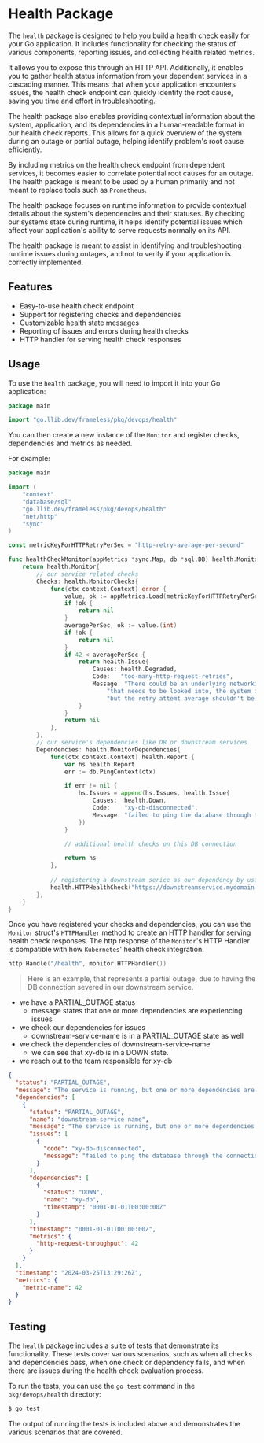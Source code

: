 # Health Package

The `health` package is designed to help you build a health check easily for your Go application.
It includes functionality for checking the status of various components, reporting issues,
and collecting health related metrics.

It allows you to expose this through an HTTP API.
Additionally, it enables you to gather health status information from your dependent services in a cascading manner.
This means that when your application encounters issues,
the health check endpoint can quickly identify the root cause,
saving you time and effort in troubleshooting.

The health package also enables providing contextual information about the system, application,
and its dependencies in a human-readable format in our health check reports.
This allows for a quick overview of the system during an outage or partial outage,
helping identify problem's root cause efficiently.

By including metrics on the health check endpoint from dependent services, 
it becomes easier to correlate potential root causes for an outage. 
The health package is meant to be used by a human primarily and not meant to replace tools such as `Prometheus`.

The health package focuses on runtime information 
to provide contextual details about the system's dependencies and their statuses. 
By checking our systems state during runtime, it helps identify potential issues 
which affect your application's ability to serve requests normally on its API.

The health package is meant to assist in identifying and troubleshooting runtime issues during outages,
and not to verify if your application is correctly implemented.

## Features

* Easy-to-use health check endpoint
* Support for registering checks and dependencies
* Customizable health state messages
* Reporting of issues and errors during health checks
* HTTP handler for serving health check responses

## Usage

To use the `health` package, you will need to import it into your Go application:

```go
package main

import "go.llib.dev/frameless/pkg/devops/health"

```

You can then create a new instance of the `Monitor` and register checks, dependencies and metrics as needed.

For example:

```go
package main

import (
	"context"
	"database/sql"
	"go.llib.dev/frameless/pkg/devops/health"
	"net/http"
	"sync"
)

const metricKeyForHTTPRetryPerSec = "http-retry-average-per-second"

func healthCheckMonitor(appMetrics *sync.Map, db *sql.DB) health.Monitor {
	return health.Monitor{
		// our service related checks
		Checks: health.MonitorChecks{
			func(ctx context.Context) error {
				value, ok := appMetrics.Load(metricKeyForHTTPRetryPerSec)
				if !ok {
					return nil
				}
				averagePerSec, ok := value.(int)
				if !ok {
					return nil
				}
				if 42 < averagePerSec {
					return health.Issue{
						Causes: health.Degraded,
						Code:   "too-many-http-request-retries",
						Message: "There could be an underlying networking issue, " +
							"that needs to be looked into, the system is working, " +
							"but the retry attemt average shouldn't be so high",
					}
				}
				return nil
			},
		},
		// our service's dependencies like DB or downstream services
		Dependencies: health.MonitorDependencies{
			func(ctx context.Context) health.Report {
				var hs health.Report
				err := db.PingContext(ctx)

				if err != nil {
					hs.Issues = append(hs.Issues, health.Issue{
						Causes:  health.Down,
						Code:    "xy-db-disconnected",
						Message: "failed to ping the database through the connection",
					})
				}

				// additional health checks on this DB connection

				return hs
			},
			
			// registering a downstream serice as our dependency by using their /health endpoint 
			health.HTTPHealthCheck("https://downstreamservice.mydomain.ext/health", nil),
		},
	}
}

```

Once you have registered your checks and dependencies,
you can use the `Monitor` struct's `HTTPHandler` method to create an HTTP handler for serving health check responses.
The http response of the `Monitor`'s HTTP Handler is compatible with how `Kubernetes`' health check integration.

```go
http.Handle("/health", monitor.HTTPHandler())
```

> Here is an example, that represents a partial outage, 
> due to having the DB connection severed in our downstream service.

- we have a PARTIAL_OUTAGE status
  - message states that one or more dependencies are experiencing issues
- we check our dependencies for issues
  - downstream-service-name is in a PARTIAL_OUTAGE state as well
- we check the dependencies of downstream-service-name
  - we can see that xy-db is in a DOWN state.
- we reach out to the team responsible for xy-db 

```json
{
  "status": "PARTIAL_OUTAGE",
  "message": "The service is running, but one or more dependencies are experiencing issues.",
  "dependencies": [
    {
      "status": "PARTIAL_OUTAGE",
      "name": "downstream-service-name",
      "message": "The service is running, but one or more dependencies are experiencing issues.",
      "issues": [
        {
          "code": "xy-db-disconnected",
          "message": "failed to ping the database through the connection"
        }
      ],
      "dependencies": [
        {
          "status": "DOWN",
          "name": "xy-db",
          "timestamp": "0001-01-01T00:00:00Z"
        }
      ],
      "timestamp": "0001-01-01T00:00:00Z",
      "metrics": {
        "http-request-throughput": 42
      }
    }
  ],
  "timestamp": "2024-03-25T13:29:26Z",
  "metrics": {
    "metric-name": 42
  }
}
```

## Testing

The `health` package includes a suite of tests that demonstrate its functionality.
These tests cover various scenarios, such as when all checks and dependencies pass,
when one check or dependency fails, and when there are issues during the health check evaluation process.

To run the tests, you can use the `go test` command in the `pkg/devops/health` directory:

```sh
$ go test
```

The output of running the tests is included above and demonstrates the various scenarios that are covered.

